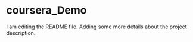 


# coursera_Demo

I am editing the README file. Adding some more details about the project description.
